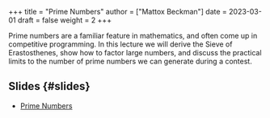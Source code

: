 +++
title = "Prime Numbers"
author = ["Mattox Beckman"]
date = 2023-03-01
draft = false
weight = 2
+++

Prime numbers are a familiar feature in mathematics, and often come up in competitive programming.  In this lecture
we will derive the Sieve of Erastosthenes, show how to factor large numbers, and discuss the practical limits to the
number of prime numbers we can generate during a contest.


## Slides {#slides}

-   [Prime Numbers](/slides/prime-numbers.pdf)
